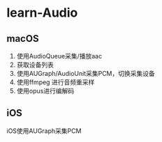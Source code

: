 # learn-Audio

## macOS
1. 使用AudioQueue采集/播放aac
2. 获取设备列表
3. 使用AUGraph/AudioUnit采集PCM，切换采集设备
4. 使用ffmpeg 进行音频重采样
5. 使用opus进行编解码

## iOS
iOS使用AUGraph采集PCM



